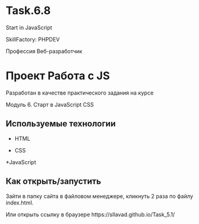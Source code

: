 # Task.6.8
Start in JavaScript

<p>SkillFactory: PHPDEV</p>
Профессия Веб-разработчик

# Проект Работа с JS

Разработан в качестве практического задания на курсе

Модуль 6. Старт в JavaScript CSS


## Используемые технологии

* HTML

* CSS 

*JavaScript


## Как открыть/запустить

<p>Зайти в папку сайта в файловом менеджере, кликнуть 2 раза по файлу index.html.</p>
Или открыть ссылку в браузере <a>https://sllavad.github.io/Task_5.1/</a>
